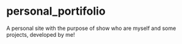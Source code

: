 # personal_portifolio
A personal site with the purpose of show who are myself and some projects, developed by me!
